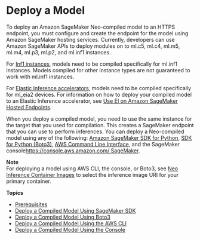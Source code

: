 # Deploy a Model<a name="neo-deployment-hosting-services"></a>

To deploy an Amazon SageMaker Neo\-compiled model to an HTTPS endpoint, you must configure and create the endpoint for the model using Amazon SageMaker hosting services\. Currently, developers can use Amazon SageMaker APIs to deploy modules on to ml\.c5, ml\.c4, ml\.m5, ml\.m4, ml\.p3, ml\.p2, and ml\.inf1 instances\. 

For [Inf1 instances](http://aws.amazon.com/ec2/instance-types/inf1/), models need to be compiled specifically for ml\.inf1 instances\. Models compiled for other instance types are not guaranteed to work with ml\.inf1 instances\.

For [Elastic Inference accelerators](http://aws.amazon.com/machine-learning/elastic-inference/), models need to be compiled specifically for ml\_eia2 devices\. For information on how to deploy your compiled model to an Elastic Inference accelerator, see [Use EI on Amazon SageMaker Hosted Endpoints](ei-endpoints.md)\.

When you deploy a compiled model, you need to use the same instance for the target that you used for compilation\. This creates a SageMaker endpoint that you can use to perform inferences\. You can deploy a Neo\-compiled model using any of the following: [Amazon SageMaker SDK for Python](https://sagemaker.readthedocs.io/en/stable/), [SDK for Python \(Boto3\)](https://boto3.amazonaws.com/v1/documentation/api/latest/index.html), [AWS Command Line Interface](https://docs.aws.amazon.com/cli/latest/reference/), and the SageMaker console[https://console\.aws\.amazon\.com/ SageMaker](https://console.aws.amazon.com/sagemaker/)\. 

**Note**  
For deploying a model using AWS CLI, the console, or Boto3, see [Neo Inference Container Images](https://docs.aws.amazon.com/sagemaker/latest/dg/neo-deployment-hosting-services-container-images.html) to select the inference image URI for your primary container\. 

**Topics**
+ [Prerequisites](neo-deployment-hosting-services-prerequisites.md)
+ [Deploy a Compiled Model Using SageMaker SDK](neo-deployment-hosting-services-sdk.md)
+ [Deploy a Compiled Model Using Boto3](neo-deployment-hosting-services-boto3.md)
+ [Deploy a Compiled Model Using the AWS CLI](neo-deployment-hosting-services-cli.md)
+ [Deploy a Compiled Model Using the Console](neo-deployment-hosting-services-console.md)